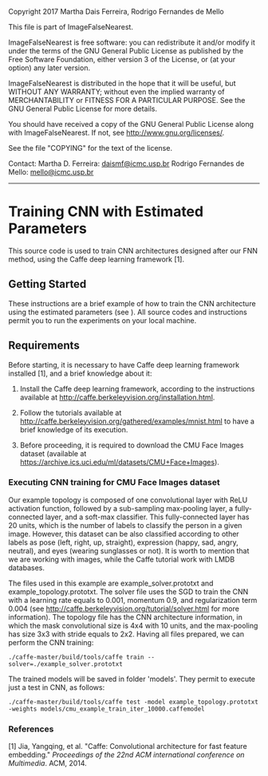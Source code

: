 Copyright 2017 Martha Dais Ferreira, Rodrigo Fernandes de Mello

This file is part of ImageFalseNearest.

ImageFalseNearest is free software: you can redistribute it and/or modify
it under the terms of the GNU General Public License as published by
the Free Software Foundation, either version 3 of the License, or
(at your option) any later version.

ImageFalseNearest is distributed in the hope that it will be useful,
but WITHOUT ANY WARRANTY; without even the implied warranty of
MERCHANTABILITY or FITNESS FOR A PARTICULAR PURPOSE.  See the
GNU General Public License for more details.

You should have received a copy of the GNU General Public License
along with ImageFalseNearest.  If not, see <http://www.gnu.org/licenses/>.

See the file "COPYING" for the text of the license.

Contact: 
Martha D. Ferreira: daismf@icmc.usp.br
Rodrigo Fernandes de Mello: mello@icmc.usp.br

----------------------------------------------
# Training CNN with Estimated Parameters

This source code is used to train CNN architectures designed after our FNN method, using the Caffe deep learning framework [1]. 

## Getting Started

These instructions are a brief example of how to train the CNN architecture using the estimated parameters (see <ImageFalseNearest>). All source codes and instructions permit you to run the experiments on your local machine.

## Requirements

Before starting, it is necessary to have Caffe deep learning framework installed [1], and a brief knowledge about it:

1. Install the Caffe deep learning framework, according to the instructions available at <http://caffe.berkeleyvision.org/installation.html>.

2. Follow the tutorials available at <http://caffe.berkeleyvision.org/gathered/examples/mnist.html> to have a brief knowledge of its execution.

3. Before proceeding, it is required to download the CMU Face Images dataset (available at <https://archive.ics.uci.edu/ml/datasets/CMU+Face+Images>).

### Executing CNN training for CMU Face Images dataset

Our example topology is composed of one convolutional layer with ReLU activation function, followed by a sub-sampling max-pooling layer, a fully-connected layer, and a soft-max classifier. This fully-connected layer has $20$ units, which is the number of labels to classify the person in a given image. However, this dataset can be also classified according to other labels as pose (left, right, up, straight), expression (happy, sad, angry, neutral), and eyes (wearing sunglasses or not). It is worth to mention that we are working with images, while the Caffe tutorial work with LMDB databases.

The files used in this example are example_solver.prototxt and example_topology.prototxt. The solver file uses the SGD to train the CNN with a learning rate equals to 0.001, momentum 0.9, and regularization term 0.004 (see <http://caffe.berkeleyvision.org/tutorial/solver.html> for more information). The topology file has the CNN architecture information, in which the mask convolutional size is 4x4 with 10 units, and the max-pooling has size 3x3 with stride equals to 2x2. Having all files prepared, we can perform the CNN training:

```
./caffe-master/build/tools/caffe train --solver=./example_solver.prototxt
```

The trained models will be saved in folder 'models'. They permit to execute just a test in CNN, as follows:

```
./caffe-master/build/tools/caffe test -model example_topology.prototxt -weights models/cmu_example_train_iter_10000.caffemodel 
```

### References

[1] Jia, Yangqing, et al. "Caffe: Convolutional architecture for fast feature embedding." _Proceedings of the 22nd ACM international conference on Multimedia_. ACM, 2014.
